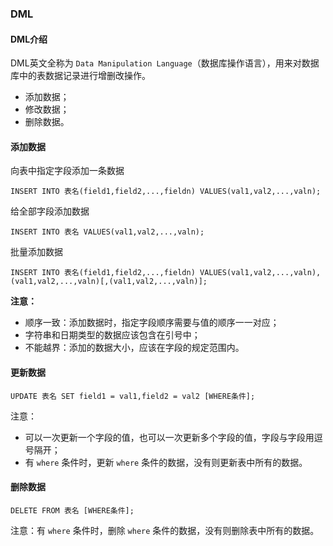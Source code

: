 ### DML
#### DML介绍
DML英文全称为 `Data Manipulation Language`（数据库操作语言），用来对数据库中的表数据记录进行增删改操作。
- 添加数据；
- 修改数据；
- 删除数据。

#### 添加数据
向表中指定字段添加一条数据
```
INSERT INTO 表名(field1,field2,...,fieldn) VALUES(val1,val2,...,valn);
```
给全部字段添加数据
```
INSERT INTO 表名 VALUES(val1,val2,...,valn);
```
批量添加数据
```
INSERT INTO 表名(field1,field2,...,fieldn) VALUES(val1,val2,...,valn),(val1,val2,...,valn)[,(val1,val2,...,valn)];
```
**注意：**
- 顺序一致：添加数据时，指定字段顺序需要与值的顺序一一对应；
- 字符串和日期类型的数据应该包含在引号中；
- 不能越界：添加的数据大小，应该在字段的规定范围内。

#### 更新数据
```
UPDATE 表名 SET field1 = val1,field2 = val2 [WHERE条件];
```
注意：
- 可以一次更新一个字段的值，也可以一次更新多个字段的值，字段与字段用逗号隔开；
- 有 `where` 条件时，更新 `where` 条件的数据，没有则更新表中所有的数据。
  
#### 删除数据
```
DELETE FROM 表名 [WHERE条件];
```
注意：有 `where` 条件时，删除 `where` 条件的数据，没有则删除表中所有的数据。